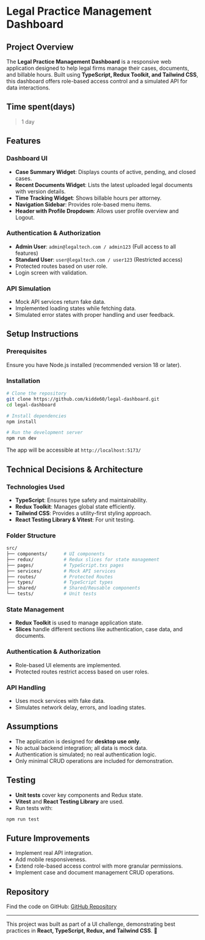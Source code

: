 # Legal Practice Management Dashboard

## Project Overview

The **Legal Practice Management Dashboard** is a responsive web application designed to help legal firms manage their cases, documents, and billable hours. Built using **TypeScript, Redux Toolkit, and Tailwind CSS**, this dashboard offers role-based access control and a simulated API for data interactions.

## Time spent(days)

> 1 day

## Features

### Dashboard UI

- **Case Summary Widget**: Displays counts of active, pending, and closed cases.
- **Recent Documents Widget**: Lists the latest uploaded legal documents with version details.
- **Time Tracking Widget**: Shows billable hours per attorney.
- **Navigation Sidebar**: Provides role-based menu items.
- **Header with Profile Dropdown**: Allows user profile overview and Logout.

### Authentication & Authorization

- **Admin User**: `admin@legaltech.com / admin123` (Full access to all features)
- **Standard User**: `user@legaltech.com / user123` (Restricted access)
- Protected routes based on user role.
- Login screen with validation.

### API Simulation

- Mock API services return fake data.
- Implemented loading states while fetching data.
- Simulated error states with proper handling and user feedback.

## Setup Instructions

### Prerequisites

Ensure you have Node.js installed (recommended version 18 or later).

### Installation

```sh
# Clone the repository
git clone https://github.com/kidde60/legal-dashboard.git
cd legal-dashboard

# Install dependencies
npm install

# Run the development server
npm run dev
```

The app will be accessible at `http://localhost:5173/`

## Technical Decisions & Architecture

### Technologies Used

- **TypeScript**: Ensures type safety and maintainability.
- **Redux Toolkit**: Manages global state efficiently.
- **Tailwind CSS**: Provides a utility-first styling approach.
- **React Testing Library & Vitest**: For unit testing.

### Folder Structure

```sh
src/
├── components/      # UI components
├── redux/           # Redux slices for state management
├── pages/           # TypeScript.txs pages
├── services/        # Mock API services
├── routes/          # Protected Routes
├── types/           # TypeScript types
├── shared/          # Shared/Reusable components
└── tests/           # Unit tests
```

### State Management

- **Redux Toolkit** is used to manage application state.
- **Slices** handle different sections like authentication, case data, and documents.

### Authentication & Authorization

- Role-based UI elements are implemented.
- Protected routes restrict access based on user roles.

### API Handling

- Uses mock services with fake data.
- Simulates network delay, errors, and loading states.

## Assumptions

- The application is designed for **desktop use only**.
- No actual backend integration; all data is mock data.
- Authentication is simulated; no real authentication logic.
- Only minimal CRUD operations are included for demonstration.

## Testing

- **Unit tests** cover key components and Redux state.
- **Vitest** and **React Testing Library** are used.
- Run tests with:

```sh
npm run test
```

## Future Improvements

- Implement real API integration.
- Add mobile responsiveness.
- Extend role-based access control with more granular permissions.
- Implement case and document management CRUD operations.

## Repository

Find the code on GitHub: [GitHub Repository](https://github.com/kidde60/legal-dashboard)

---

This project was built as part of a UI challenge, demonstrating best practices in **React, TypeScript, Redux, and Tailwind CSS**. 🚀
